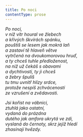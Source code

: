 ```yaml
---
title: Po noci
contentType: prose
---
```


<section>

_Po noci,  
v níž vítr houral ve žlebech  
a křivých škvírách spánku,  
pouštíš se lesem jak mokrá laň  
a zastaví tě hlaveň větve  
vytrčená na dvoukomorovou hruď,  
a ty chceš tuhle předloženost,  
na niž už čekáš s obavami  
a dychtivostí, ty ji chceš  
a žebry špulíš  
tu tmu uvnitř hlízy srdce,  
protože nespíš zchváceností  
ze vzrušení a zvědavosti._

</section>

<section>

_Jsi kořist na vábnici,  
ztuhlá jako ostatní,  
vydaná do prázdna  
dutého jak amfora ukrytá ve zdi,  
vyslaná do černoty, skrz jejíž hledí  
zhasínají hvězdy._

</section>

